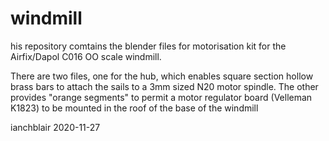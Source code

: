 # windmill
his repository comtains the blender files for motorisation kit for the Airfix/Dapol C016 OO scale windmill.

There are two files, one for the hub, which enables square section hollow brass bars to attach the sails to a 3mm sized N20 motor spindle.
The other provides "orange segments" to permit a motor regulator board (Velleman K1823) to be mounted in the roof of the base of the windmill

ianchblair 2020-11-27
